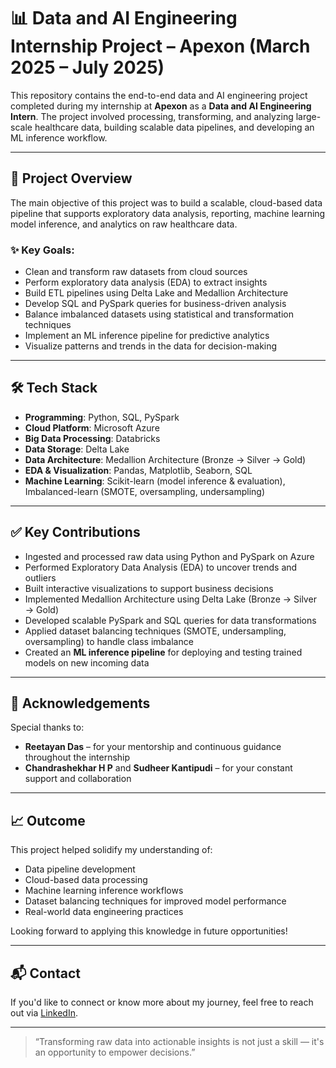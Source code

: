 # 📊 Data and AI Engineering Internship Project – Apexon (March 2025 – July 2025)

This repository contains the end-to-end data and AI engineering project completed during my internship at **Apexon** as a **Data and AI Engineering Intern**. The project involved processing, transforming, and analyzing large-scale healthcare data, building scalable data pipelines, and developing an ML inference workflow.

---

## 🚀 Project Overview

The main objective of this project was to build a scalable, cloud-based data pipeline that supports exploratory data analysis, reporting, machine learning model inference, and analytics on raw healthcare data.

### ✨ Key Goals:
- Clean and transform raw datasets from cloud sources
- Perform exploratory data analysis (EDA) to extract insights
- Build ETL pipelines using Delta Lake and Medallion Architecture
- Develop SQL and PySpark queries for business-driven analysis
- Balance imbalanced datasets using statistical and transformation techniques
- Implement an ML inference pipeline for predictive analytics
- Visualize patterns and trends in the data for decision-making

---

## 🛠️ Tech Stack

- **Programming**: Python, SQL, PySpark  
- **Cloud Platform**: Microsoft Azure  
- **Big Data Processing**: Databricks  
- **Data Storage**: Delta Lake  
- **Data Architecture**: Medallion Architecture (Bronze → Silver → Gold)  
- **EDA & Visualization**: Pandas, Matplotlib, Seaborn, SQL  
- **Machine Learning**: Scikit-learn (model inference & evaluation), Imbalanced-learn (SMOTE, oversampling, undersampling)

---

## ✅ Key Contributions

- Ingested and processed raw data using Python and PySpark on Azure
- Performed Exploratory Data Analysis (EDA) to uncover trends and outliers
- Built interactive visualizations to support business decisions
- Implemented Medallion Architecture using Delta Lake (Bronze → Silver → Gold)
- Developed scalable PySpark and SQL queries for data transformations
- Applied dataset balancing techniques (SMOTE, undersampling, oversampling) to handle class imbalance
- Created an **ML inference pipeline** for deploying and testing trained models on new incoming data

---

## 🙏 Acknowledgements

Special thanks to:

- **Reetayan Das** – for your mentorship and continuous guidance throughout the internship
- **Chandrashekhar H P** and **Sudheer Kantipudi** – for your constant support and collaboration

---

## 📈 Outcome

This project helped solidify my understanding of:
- Data pipeline development
- Cloud-based data processing
- Machine learning inference workflows
- Dataset balancing techniques for improved model performance
- Real-world data engineering practices

Looking forward to applying this knowledge in future opportunities!

---

## 📬 Contact

If you'd like to connect or know more about my journey, feel free to reach out via [LinkedIn](https://www.linkedin.com/in/naga-sravani-suda-29b4402a1).

---

> “Transforming raw data into actionable insights is not just a skill — it's an opportunity to empower decisions.”
